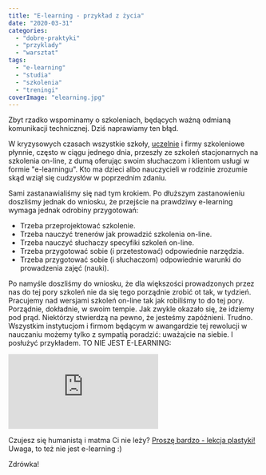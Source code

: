 ```yaml
---
title: "E-learning - przykład z życia"
date: "2020-03-31"
categories:
  - "dobre-praktyki"
  - "przyklady"
  - "warsztat"
tags:
  - "e-learning"
  - "studia"
  - "szkolenia"
  - "treningi"
coverImage: "elearning.jpg"
---
```


Zbyt rzadko wspominamy o szkoleniach, będących ważną odmianą komunikacji technicznej. Dziś naprawiamy ten błąd.

W kryzysowych czasach wszystkie szkoły, [uczelnie](https://www.gov.pl/web/nauka/ksztalcenie-zdalne-na-uczelniach) i firmy szkoleniowe płynnie, często w ciągu jednego dnia, przeszły ze szkoleń stacjonarnych na szkolenia on-line, z dumą oferując swoim słuchaczom i klientom usługi w formie "e-learningu". Kto ma dzieci albo nauczycieli w rodzinie zrozumie skąd wziął się cudzysłów w poprzednim zdaniu.

Sami zastanawialiśmy się nad tym krokiem. Po dłuższym zastanowieniu doszliśmy jednak do wniosku, że przejście na prawdziwy e-learning wymaga jednak odrobiny przygotowań:

- Trzeba przeprojektować szkolenie.
- Trzeba nauczyć trenerów jak prowadzić szkolenia on-line.
- Trzeba nauczyć słuchaczy specyfiki szkoleń on-line.
- Trzeba przygotować sobie (i przetestować) odpowiednie narzędzia.
- Trzeba przygotować sobie (i słuchaczom) odpowiednie warunki do prowadzenia zajęć (nauki).

Po namyśle doszliśmy do wniosku, że dla większości prowadzonych przez nas do tej pory szkoleń nie da się tego porządnie zrobić ot tak, w tydzień. Pracujemy nad wersjami szkoleń on-line tak jak robiliśmy to do tej pory. Porządnie, dokładnie, w swoim tempie. Jak zwykle okazało się, że idziemy pod prąd. Niektórzy stwierdzą na pewno, że jesteśmy zapóźnieni. Trudno. Wszystkim instytucjom i firmom będącym w awangardzie tej rewolucji w nauczaniu możemy tylko z sympatią poradzić: uważajcie na siebie. I posłużyć przykładem. TO NIE JEST E-LEARNING:

<iframe src="https://www.youtube.com/embed/hSg6izlYq1k" frameborder="0" allowfullscreen="allowfullscreen"><span style="display: inline-block; width: 0px; overflow: hidden; line-height: 0;" data-mce-type="bookmark" class="mce_SELRES_start">﻿</span></iframe>

Czujesz się humanistą i matma Ci nie leży? [Proszę bardzo - lekcja plastyki!](https://vod.tvp.pl/video/szkola-z-tvp-klasa-7,plastyka-30032020-lekcja-1,47324113) Uwaga, to też nie jest e-learning :)

Zdrówka!
